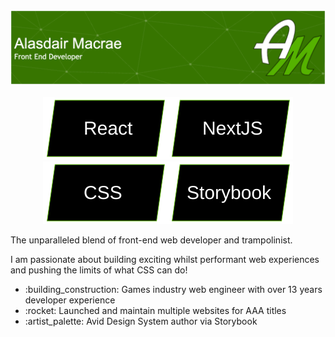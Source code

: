 <img src="./assets/banner.png" alt="Alasdair Macrae - front end developer" style="object-fit: contain" />
<br />
<br />
<div align="center"><img src="./assets/tag-react.svg" alt="React" /><img src="./assets/tag-next.svg" alt="Next" /><img src="./assets/tag-css.svg" alt="CSS" /><img src="./assets/tag-storybook.svg" alt="Storybook" /></div>

The unparalleled blend of front-end web developer and trampolinist.

I am passionate about building exciting whilst performant web experiences and pushing the limits of what CSS can do!

<ul>
    <li>:building_construction: Games industry web engineer with over 13 years developer experience</li>
    <li>:rocket: Launched and maintain multiple websites for AAA titles</li>
    <li>:artist_palette: Avid Design System author via Storybook</li>
</ul>